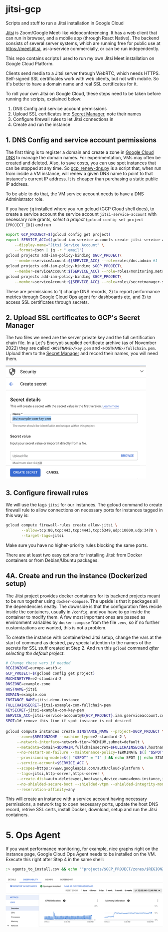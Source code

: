 # jitsi-gcp
Scripts and stuff to run a Jitsi installation in Google Cloud

[Jitsi](https://github.com/jitsi/) is Zoom/Google Meet-like videoconferencing.
It has a web client that can run in browser, and a mobile app (through React
Native). The backend consists of several server systems, which are running
free for public use at https://meet.jit.si, as-a-service commercially, or can
be run independently.

This repo contains scripts I used to run my own Jitsi Meet installation on
Google Cloud Platform.

Clients send media to a Jitsi server through WebRTC, which needs HTTPS.
Self-signed SSL certificates work with web clients, but not with mobile. So
it's better to have a domain name and real SSL certificates for it. 

To roll your own Jitsi on Google Cloud, these steps need to be taken before
running the scripts, explained below:

1. DNS Config and service account permissions
2. Upload SSL certificates into [Secret Manager](https://console.cloud.google.com/security/secret-manager), note their names
3. Configure firewall rules to let Jitsi connections in
4. Create and run the instance

## 1. DNS Config and service account permissions

The first thing is to register a domain and create a zone in [Google Cloud
DNS](https://console.cloud.google.com/net-services/dns/zones) to manage the
domain names. For experimentation, VMs may often be created and deleted.
Also, to save costs, you can use spot instances that can be stopped at any
time. So [gcp_renew-dns.py](./gcp_renew-dns.py) is a script that, when run
from inside a VM instance, will renew a given DNS name to point to that
instance's current IP address. It is cheaper than purchasing a static public
IP address. 

To be able to do that, the VM service account needs to have a DNS Administrator role. 

If you have `jq` installed where you run gcloud (GCP Cloud shell does), to
create a service account the service account `jitsi-service-account` with
necessary role grants, _select a project_ (`gcloud config set project
[PROJECT_ID]`) and run 

```bash
export GCP_PROJECT=$(gcloud config get project)
export SERVICE_ACC=$(gcloud iam service-accounts create jitsi-service-account \
    --display-name="Jitsi Service Account" \
    --format=json | jq -r ".email")
gcloud projects add-iam-policy-binding $GCP_PROJECT\
    --member=serviceAccount:${SERVICE_ACC} --role=roles/dns.admin #1
gcloud projects add-iam-policy-binding $GCP_PROJECT\
    --member=serviceAccount:${SERVICE_ACC} --role=roles/monitoring.metricWriter #2
gcloud projects add-iam-policy-binding $GCP_PROJECT\
    --member=serviceAccount:${SERVICE_ACC} --role=roles/secretmanager.secretAccessor #3
```

These are permissions to 1) change DNS records, 2) to report performance
metrics through Google Cloud Ops agent for dashboards etc, and 3) to access
SSL certificates through secrets.


## 2. Upload SSL certificates to GCP's Secret Manager

The two files we need are the server private key and the full certification
chain file. In a Let's Encrypt-supplied certificate archive (as of November
2022) they are called `<HOSTNAME>/key.pem` and `<HOSTNAME>/fullchain.pem`.
Upload them to the [Secret Manager](https://console.cloud.google.com/security/secret-manager) and 
record their names, you will need them.

![Secret Manager](./pics/secret-manager.png)


## 3. Configure firewall rules

We will use the tags `jitsi` for our instances. The gcloud command to create
firewall rule to allow connections on necessary ports for instances tagged 
in this way is:

```bash
gcloud compute firewall-rules create allow-jitsi \
       --allow=tcp:80,tcp:443,tcp:4443,tcp:5349,udp:10000,udp:3478 \
       --target-tags=jitsi
```

Make sure you have no higher-priority rules blocking the same ports.

There are at least two easy options for installing Jitsi: from Docker
containers or from Debian/Ubuntu packages.


## 4A. Create and run the instance (Dockerized setup)

The Jitsi project provides docker containers for its backend projects meant to
be run together using `docker-compose`. The upside is that it packages all
the dependencies neatly. The downside is that the configuration files
reside inside the containers, usually in `/config`, and you have to go inside
the container to modify them. A few most important ones are passed as
environment variables by `docker-compose` from the file `.env`, so if no
further customizations are wanted, this is not a problem.

To create the instance with containerized Jitsi setup, change the vars at the
start of command as desired, pay special attention to the names of the
secrets for SSL stuff created at Step 2. And run this `gcloud` command 
_after selecting the default project_.

```bash
# Change these vars if needed 
REGIONZONE=europe-west3-c
GCP_PROJECT=$(gcloud config get project)
MACHINETYPE=e2-standard-2
DNSZONE=example-zone
HOSTNAME=jitsi
DOMAIN=example.com
INSTANCE_NAME=jitsi-demo-instance
FULLCHAINSECRET=jitsi-example-com-fullchain-pem
KEYSECRET=jitsi-example-com-key-pem
SERVICE_ACC=jitsi-service-account@${GCP_PROJECT}.iam.gserviceaccount.com
SPOT=1# remove this line if spot instance is not desired

gcloud compute instances create $INSTANCE_NAME --project=$GCP_PROJECT \
     --zone=$REGIONZONE --machine-type=e2-standard-2 \
     --network-interface=network-tier=PREMIUM,subnet=default \
     --metadata=domain=$DOMAIN,fullchainsecret=$FULLCHAINSECRET,hostname=$HOSTNAME,keysecret=$KEYSECRET,zone=$DNSZONE,startup-script=\#\!/bin/bash$'\n'sudo\ apt-get\ update$'\n'sudo\ apt-get\ install\ -y\ git$'\n'cd\ /tmp$'\n'git\ clone\ https://github.com/saaska/jitsi-gcp$'\n'cd\ jitsi-gcp$'\n'bash\ setup-jitsi-instance.sh \
     --no-restart-on-failure --maintenance-policy=TERMINATE $([ "$SPOT" = "1" ] && echo --preemptible || echo "") \
     --provisioning-model=$([ "$SPOT" = "1" ] && echo SPOT || echo STANDARD) --instance-termination-action=STOP \
     --service-account=$SERVICE_ACC \
     --scopes=https://www.googleapis.com/auth/cloud-platform \
     --tags=jitsi,http-server,https-server \
     --create-disk=auto-delete=yes,boot=yes,device-name=demo-instance,image=projects/debian-cloud/global/images/debian-11-bullseye-v20221102,mode=rw,size=10,type=projects/jitsi-demos/zones/$REGIONZONE/diskTypes/pd-balanced \
     --no-shielded-secure-boot --shielded-vtpm --shielded-integrity-monitoring \
     --reservation-affinity=any
```

This will create an instance with a service account having necessary
permissions, a network tag to open necessary ports, update the host DNS
record, retrive SSL certs, install Docker, download, setup and run the Jitsi
containers.


# 5. Ops Agent

If you want performance monitoring, for example, nice graphs right on the instance
page, Google Cloud Ops Agent needs to be installed on the VM. 
Execute this right after Step 4 in the same shell:

```bash
:> agents_to_install.csv && echo '"projects/$GCP_PROJECT/zones/$REGIONZONE/instances/$INSTANCE_NAME","[{""type"":""ops-agent""}]"' >> agents_to_install.csv && curl -sSO https://dl.google.com/cloudagents/mass-provision-google-cloud-ops-agents.py && python3 mass-provision-google-cloud-ops-agents.py --file agents_to_install.csv
```

![Compute > Instances > Instance details > Observability](./pics/instance-observability.png)
